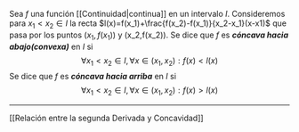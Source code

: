 Sea $f$ una función [[Continuidad|continua]] en un intervalo $I$. 
Consideremos para $x_1<x_2∈I$ la recta $l(x)=f(x_1)+\frac{f(x_2)-f(x_1)}{x_2-x_1}(x-x1)$
que pasa por los puntos $(x_1,f(x_1))$ y (x_2,f(x_2)).
Se dice que $f$ es ***cóncava hacia abajo(convexa)*** en $I$ si $$∀x_1<x_2∈I, ∀x∈(x_1,x_2):f(x)<l(x)$$
Se dice que $f$ es ***cóncava hacia arriba*** en $I$ si $$∀x_1<x_2∈I, ∀x∈(x_1,x_2):f(x)>l(x)$$
***
[[Relación entre la segunda Derivada y Concavidad]]